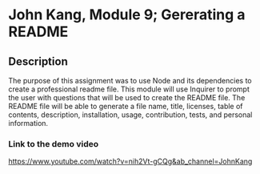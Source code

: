 # John Kang, Module 9; Gererating a README



## Description
The purpose of this assignment was to use Node and its dependencies to create a professional readme file. This module will use Inquirer to prompt the user with questions that will be used to create the README file. 
The README file will be able to generate a file name, title, licenses, table of contents, description, installation, usage, contribution, tests, and personal information. 





### Link to the demo video
https://www.youtube.com/watch?v=nih2Vt-gCQg&ab_channel=JohnKang